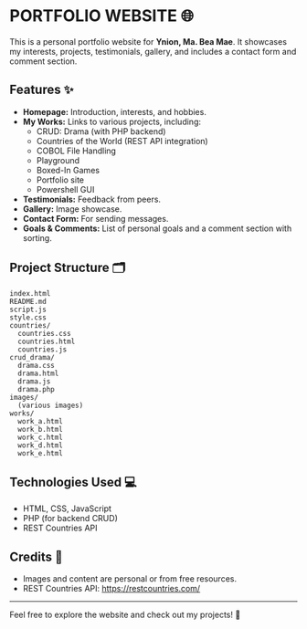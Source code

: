 # PORTFOLIO WEBSITE 🌐

This is a personal portfolio website for **Ynion, Ma. Bea Mae**. It showcases my interests, projects, testimonials, gallery, and includes a contact form and comment section.

## Features ✨

- **Homepage:** Introduction, interests, and hobbies.
- **My Works:** Links to various projects, including:
  - CRUD: Drama (with PHP backend)
  - Countries of the World (REST API integration)
  - COBOL File Handling
  - Playground
  - Boxed-In Games
  - Portfolio site
  - Powershell GUI
- **Testimonials:** Feedback from peers.
- **Gallery:** Image showcase.
- **Contact Form:** For sending messages.
- **Goals & Comments:** List of personal goals and a comment section with sorting.

## Project Structure 🗂️

```
index.html
README.md
script.js
style.css
countries/
  countries.css
  countries.html
  countries.js
crud_drama/
  drama.css
  drama.html
  drama.js
  drama.php
images/
  (various images)
works/
  work_a.html
  work_b.html
  work_c.html
  work_d.html
  work_e.html
```

## Technologies Used 💻

- HTML, CSS, JavaScript
- PHP (for backend CRUD)
- REST Countries API

## Credits 🙏

- Images and content are personal or from free resources.
- REST Countries API: https://restcountries.com/

---

Feel free to explore the website and check out my projects! 🚀